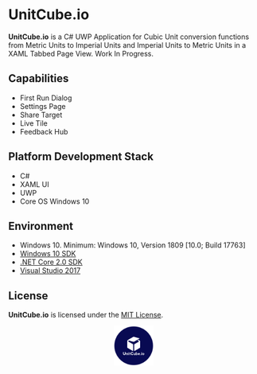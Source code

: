 # UnitCube.io
**UnitCube.io** is a C# UWP Application for Cubic Unit conversion functions from Metric Units to Imperial Units and Imperial Units to Metric Units in a XAML Tabbed Page View. Work In Progress.

## Capabilities
* First Run Dialog
* Settings Page
* Share Target
* Live Tile
* Feedback Hub

## Platform Development Stack
* C#
* XAML UI
* UWP
* Core OS Windows 10

## Environment
- Windows 10. Minimum: Windows 10, Version 1809 [10.0; Build 17763]
- [Windows 10 SDK](https://developer.microsoft.com/windows/downloads/windows-10-sdk)
- [.NET Core 2.0 SDK](https://www.microsoft.com/net/core)
- [Visual Studio 2017](https://visualstudio.microsoft.com/downloads/)

## License
**UnitCube.io** is licensed under the [MIT License](/LICENSE).
<p align="center">
  <img width="80" height="80" src=icon.png>
</p>

